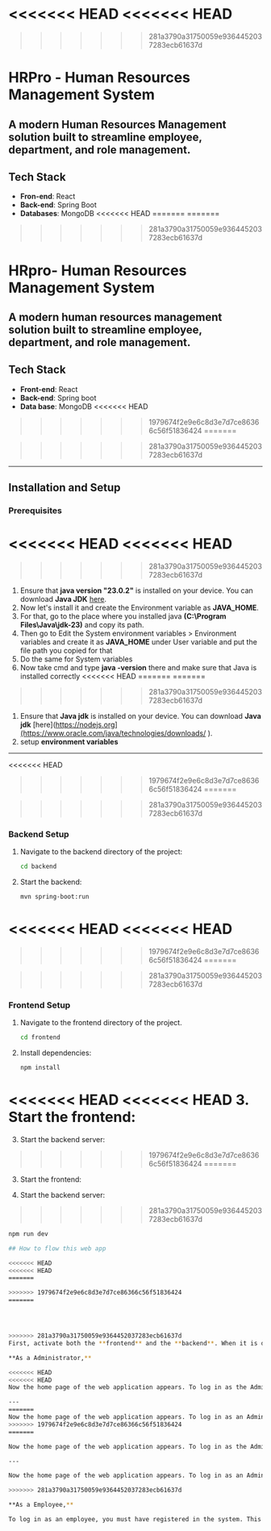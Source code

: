 <<<<<<< HEAD
<<<<<<< HEAD
=======

>>>>>>> 281a3790a31750059e9364452037283ecb61637d
# HRPro - Human Resources Management System

A modern Human Resources Management solution built to streamline employee, department, and role management.
---

## Tech Stack
- **Fron-end**: React
- **Back-end**: Spring Boot
- **Databases**: MongoDB
<<<<<<< HEAD
=======
=======

>>>>>>> 281a3790a31750059e9364452037283ecb61637d
# HRpro- Human Resources Management System

A modern human resources management solution built to streamline employee, department, and role management.
---

## Tech Stack

- **Front-end**: React
- **Back-end**: Spring boot
- **Data base**: MongoDB
<<<<<<< HEAD
>>>>>>> 1979674f2e9e6c8d3e7d7ce86366c56f51836424
=======

>>>>>>> 281a3790a31750059e9364452037283ecb61637d

---

## Installation and Setup

### Prerequisites

<<<<<<< HEAD
<<<<<<< HEAD
=======

>>>>>>> 281a3790a31750059e9364452037283ecb61637d
1. Ensure that **java version "23.0.2"** is installed on your device. You can download **Java JDK** [here](https://www.oracle.com/java/technologies/downloads/).
2. Now let's install it and create the Environment variable as **JAVA_HOME**.
3. For that, go to the place where you installed java **(C:\Program Files\Java\jdk-23)** and copy its path.
4. Then go to Edit the System environment variables > Environment variables and create it as **JAVA_HOME** under User variable and put the file path you copied for that
5. Do the same for System variables
6. Now take cmd and type **java -version** there and make sure that Java is installed correctly
<<<<<<< HEAD
=======
=======

>>>>>>> 281a3790a31750059e9364452037283ecb61637d
1. Ensure that **Java jdk** is installed on your device. You can download **Java jdk** [here](https://nodejs.org](https://www.oracle.com/java/technologies/downloads/ ).
2. setup **environment variables**

---
<<<<<<< HEAD
>>>>>>> 1979674f2e9e6c8d3e7d7ce86366c56f51836424
=======

>>>>>>> 281a3790a31750059e9364452037283ecb61637d

### Backend Setup

1. Navigate to the backend directory of the project:  
   ```bash
   cd backend

2. Start the backend:  
   ```bash
   mvn spring-boot:run

<<<<<<< HEAD
<<<<<<< HEAD
=======



>>>>>>> 1979674f2e9e6c8d3e7d7ce86366c56f51836424
=======



>>>>>>> 281a3790a31750059e9364452037283ecb61637d
### Frontend Setup

1. Navigate to the frontend directory of the project.  
   ```bash
   cd frontend

2. Install dependencies:  
   ```bash
   npm install

<<<<<<< HEAD
<<<<<<< HEAD
3. Start the frontend:  
=======
3. Start the backend server:  
>>>>>>> 1979674f2e9e6c8d3e7d7ce86366c56f51836424
=======

3. Start the frontend:  

3. Start the backend server:  

>>>>>>> 281a3790a31750059e9364452037283ecb61637d
   ```bash
   npm run dev

## How to flow this web app

<<<<<<< HEAD
<<<<<<< HEAD
=======

>>>>>>> 1979674f2e9e6c8d3e7d7ce86366c56f51836424
=======




>>>>>>> 281a3790a31750059e9364452037283ecb61637d
First, activate both the **frontend** and the **backend**. When it is done correctly, the link to the website on the frontend will be displayed. By doing so, you can access the website.

**As a Administrator,**

<<<<<<< HEAD
<<<<<<< HEAD
Now the home page of the web application appears. To log in as the Admin user, click the **Admin** button in the navigation bar. Then, enter **"23054"** as the password in the popup box that appears and log in. This person is the one who can add employees to the system and do everything else.

---
=======
Now the home page of the web application appears. To log in as an Admin user, click the Admin button on the navigation bar. Then enter "23054" as the password in the popup box and log in. This is the only one who can add employees to the system and do everything else.
>>>>>>> 1979674f2e9e6c8d3e7d7ce86366c56f51836424
=======

Now the home page of the web application appears. To log in as the Admin user, click the **Admin** button in the navigation bar. Then, enter **"23054"** as the password in the popup box that appears and log in. This person is the one who can add employees to the system and do everything else.

---

Now the home page of the web application appears. To log in as an Admin user, click the Admin button on the navigation bar. Then enter "23054" as the password in the popup box and log in. This is the only one who can add employees to the system and do everything else.

>>>>>>> 281a3790a31750059e9364452037283ecb61637d

**As a Employee,**

To log in as an employee, you must have registered in the system. This is done by the Admin. Then you will be given an email and an ID. You can use it to log in to the system using the Login button on the navigation bar. Then you can send your details and your requests to the Admin.
